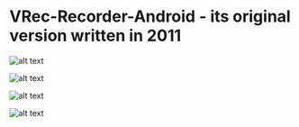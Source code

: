# VRec-Recorder-Android - its original version written in 2011

![alt text](https://github.com/jviaches/VRecRecorder/blob/master/screenshot_2.png)

![alt text](https://github.com/jviaches/VRecRecorder/blob/master/screenshot_4.png)

![alt text](https://github.com/jviaches/VRecRecorder/blob/master/screenshot_5.png)

![alt text](https://github.com/jviaches/VRecRecorder/blob/master/screenshot_6.png)
